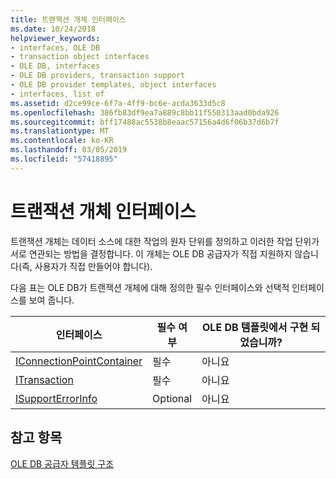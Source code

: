 ```yaml
---
title: 트랜잭션 개체 인터페이스
ms.date: 10/24/2018
helpviewer_keywords:
- interfaces, OLE DB
- transaction object interfaces
- OLE DB, interfaces
- OLE DB providers, transaction support
- OLE DB provider templates, object interfaces
- interfaces, list of
ms.assetid: d2ce99ce-6f7a-4ff9-bc6e-acda3633d5c8
ms.openlocfilehash: 386fb83df9ea7a889c8bb11f550313aad0bda926
ms.sourcegitcommit: bff17488ac5538b8eaac57156a4d6f06b37d6b7f
ms.translationtype: MT
ms.contentlocale: ko-KR
ms.lasthandoff: 03/05/2019
ms.locfileid: "57418895"
---
```

# <a name="transaction-object-interfaces"></a>트랜잭션 개체 인터페이스

트랜잭션 개체는 데이터 소스에 대한 작업의 원자 단위를 정의하고 이러한 작업 단위가 서로 연관되는 방법을 결정합니다. 이 개체는 OLE DB 공급자가 직접 지원하지 않습니다(즉,  사용자가 직접 만들어야 합니다).

다음 표는 OLE DB가 트랜잭션 개체에 대해 정의한 필수 인터페이스와 선택적 인터페이스를 보여 줍니다.

|인터페이스|필수 여부|OLE DB 템플릿에서 구현 되었습니까?|
|---------------|---------------|--------------------------------------|
|[IConnectionPointContainer](/windows/desktop/api/ocidl/nn-ocidl-iconnectionpointcontainer)|필수|아니요|
|[ITransaction](/previous-versions/windows/desktop/ms723053(v=vs.85))|필수|아니요|
|[ISupportErrorInfo](/previous-versions/windows/desktop/ms715816(v=vs.85))|Optional|아니요|

## <a name="see-also"></a>참고 항목

[OLE DB 공급자 템플릿 구조](../../data/oledb/ole-db-provider-template-architecture.md)<br/>
